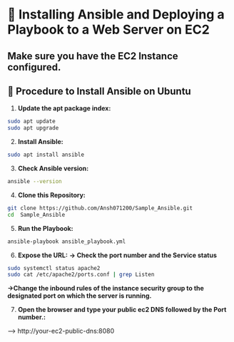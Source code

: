 # 🌟 Installing Ansible and Deploying a Playbook to a Web Server on EC2

## Make sure you have the EC2 Instance configured.

## 🐧 Procedure to Install Ansible on Ubuntu


1. **Update the apt package index:**

``` bash
sudo apt update
sudo apt upgrade
```

2. **Install Ansible:**

``` bash
sudo apt install ansible
```

3. **Check Ansible version:**

``` bash
ansible --version
```

4. **Clone this Repository:**

``` bash
git clone https://github.com/Ansh071200/Sample_Ansible.git
cd  Sample_Ansible
```

5. **Run the Playbook:**

``` bash
ansible-playbook ansible_playbook.yml
```

6. **Expose the URL:**
   **-> Check the port number and the Service status**

``` bash
sudo systemctl status apache2
sudo cat /etc/apache2/ports.conf | grep Listen
```
   **->Change the inbound rules of the instance security group to the designated port on which the server is running.**


7. **Open the browser and type your public ec2 DNS followed by the Port number.:**

--> http://your-ec2-public-dns:8080


